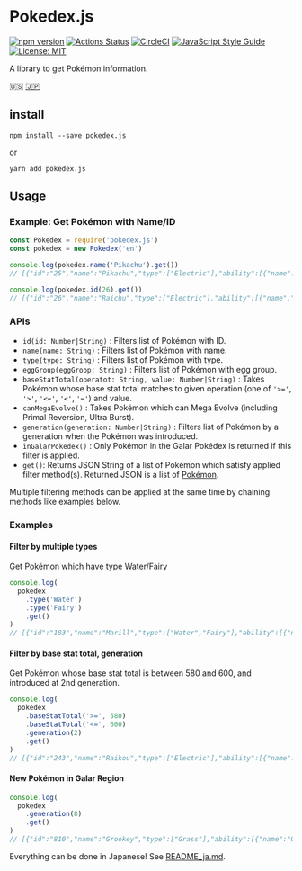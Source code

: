 # Pokedex.js

[![npm version](https://badge.fury.io/js/pokedex.js.svg)](https://badge.fury.io/js/pokedex.js)
[![Actions Status](https://github.com/ytakahashi/pokedex.js/workflows/Node%20CI/badge.svg)](https://github.com/ytakahashi/pokedex.js/actions)
[![CircleCI](https://circleci.com/gh/ytakahashi/pokedex.js.svg?style=shield&circle-token=7cf6f0c8b57b6a06542156647c3e2b9af3cae77e)](https://circleci.com/gh/ytakahashi/pokedex.js)
[![JavaScript Style Guide](https://img.shields.io/badge/code_style-standard-brightgreen.svg)](https://standardjs.com)
[![License: MIT](https://img.shields.io/badge/License-MIT-yellow.svg)](https://opensource.org/licenses/MIT)

A library to get Pokémon information.

:us: [:jp:](./README_ja.md)

## install

```shell
npm install --save pokedex.js
```

or

```shell
yarn add pokedex.js
```

## Usage

### Example: Get Pokémon with Name/ID

```node.js
const Pokedex = require('pokedex.js')
const pokedex = new Pokedex('en')

console.log(pokedex.name('Pikachu').get())
// [{"id":"25","name":"Pikachu","type":["Electric"],"ability":[{"name":"Static","hidden":false},{"name":"Lightning Rod","hidden":true}],"eggGroup":["Field","Fairy"],"baseStats":{"H":"35","A":"55","B":"40","C":"50","D":"50","S":"90"},"generation":1}]

console.log(pokedex.id(26).get())
// [{"id":"26","name":"Raichu","type":["Electric"],"ability":[{"name":"Static","hidden":false},{"name":"Lightning Rod","hidden":true}],"eggGroup":["Field","Fairy"],"baseStats":{"H":"60","A":"90","B":"55","C":"90","D":"80","S":"110"},"generation":1},{"id":"26","formName":"Alola Form","name":"Raichu","type":["Electric","Psychic"],"ability":[{"name":"Surge Surfer","hidden":false}],"eggGroup":["Field","Fairy"],"baseStats":{"H":"60","A":"85","B":"50","C":"95","D":"85","S":"110"},"generation":7}]

```

### APIs

- `id(id: Number|String)` : Filters list of Pokémon with ID.
- `name(name: String)` : Filters list of Pokémon with name.
- `type(type: String)` : Filters list of Pokémon with type.
- `eggGroup(eggGroop: String)` : Filters list of Pokémon with egg group.
- `baseStatTotal(operatot: String, value: Number|String)` : Takes Pokémon whose base stat total matches to given operation (one of `'>='`, `'>'`, `'<='`, `'<'`, `'='`) and value.
- `canMegaEvolve()` : Takes Pokémon which can Mega Evolve (including Primal Reversion, Ultra Burst).
- `generation(generation: Number|String)` : Filters list of Pokémon by a generation when the Pokémon was introduced.
- `inGalarPokedex()` : Only Pokémon in the Galar Pokédex is returned if this filter is applied.
- `get()`: Returns JSON String of a list of Pokémon which satisfy applied filter method(s). Returned JSON is a list of [Pokémon](./src/resources/schema.json).

Multiple filtering methods can be applied at the same time by chaining methods like examples below.  

### Examples

#### Filter by multiple types

Get Pokémon which have type Water/Fairy

```node.js
console.log(
  pokedex
    .type('Water')
    .type('Fairy')
    .get()
)
// [{"id":"183","name":"Marill","type":["Water","Fairy"],"ability":[{"name":"Thick Fat","hidden":false},{"name":"Huge Power","hidden":false},{"name":"Sap Sipper","hidden":true}],"eggGroup":["Water1","Fairy"],"baseStats":{"H":"70","A":"20","B":"50","C":"20","D":"50","S":"40"},"generation":2},{"id":"184","name":"Azumarill","type":["Water","Fairy"],"ability":[{"name":"Thick Fat","hidden":false},{"name":"Huge Power","hidden":false},{"name":"Sap Sipper","hidden":true}],"eggGroup":["Water1","Fairy"],"baseStats":{"H":"100","A":"50","B":"80","C":"60","D":"80","S":"50"},"generation":2},{"id":"730","name":"Primarina","type":["Water","Fairy"],"ability":[{"name":"Torrent","hidden":false},{"name":"Liquid Voice","hidden":true}],"eggGroup":["Water1","Field"],"baseStats":{"H":"80","A":"74","B":"74","C":"126","D":"116","S":"60"},"generation":7},{"id":"788","name":"Tapu Fini","type":["Water","Fairy"],"ability":[{"name":"Misty Surge","hidden":false},{"name":"Telepathy","hidden":true}],"eggGroup":["Undiscovered"],"baseStats":{"H":"70","A":"75","B":"115","C":"95","D":"130","S":"85"},"generation":7}]
```

#### Filter by base stat total, generation

Get Pokémon whose base stat total is between 580 and 600, and introduced at 2nd generation.

```node.js
console.log(
  pokedex
    .baseStatTotal('>=', 580)
    .baseStatTotal('<=', 600)
    .generation(2)
    .get()
)
// [{"id":"243","name":"Raikou","type":["Electric"],"ability":[{"name":"Pressure","hidden":false},{"name":"Inner Focus","hidden":true}],"eggGroup":["Undiscovered"],"baseStats":{"H":"90","A":"85","B":"75","C":"115","D":"100","S":"115"},"generation":2},{"id":"244","name":"Entei","type":["Fire"],"ability":[{"name":"Pressure","hidden":false},{"name":"Inner Focus","hidden":true}],"eggGroup":["Undiscovered"],"baseStats":{"H":"115","A":"115","B":"85","C":"90","D":"75","S":"100"},"generation":2},{"id":"245","name":"Suicine","type":["Water"],"ability":[{"name":"Pressure","hidden":false},{"name":"Inner Focus","hidden":true}],"eggGroup":["Undiscovered"],"baseStats":{"H":"100","A":"75","B":"115","C":"90","D":"115","S":"85"},"generation":2},{"id":"248","name":"Tyranitar","type":["Rock","Dark"],"ability":[{"name":"Sand Stream","hidden":false},{"name":"Unnerve","hidden":true}],"eggGroup":["Monster"],"baseStats":{"H":"100","A":"134","B":"110","C":"95","D":"100","S":"61"},"megaEvolution":[{"name":"Mega Tyranitar","type":["Rock","Dark"],"ability":[{"name":"Sand Stream","hidden":false}],"baseStats":{"H":"100","A":"164","B":"150","C":"95","D":"120","S":"71"}}],"generation":2},{"id":"251","name":"Celebi","type":["Psychic","Grass"],"ability":[{"name":"Natural Cure","hidden":false}],"eggGroup":["Undiscovered"],"baseStats":{"H":"100","A":"100","B":"100","C":"100","D":"100","S":"100"},"generation":2}]
```

#### New Pokémon in Galar Region

```node.js
console.log(
  pokedex
    .generation(8)
    .get()
)
// [{"id":"810","name":"Grookey","type":["Grass"],"ability":[{"name":"Overgrow","hidden":false},{"name":"Grassy Surge","hidden":true}],"eggGroup":["Field","Grass"],"baseStats":{"H":"50","A":"65","B":"50","C":"40","D":"40","S":"65"},"generation":8},{"id":"811","name":"Thwackey","type":["Grass"],"ability":[{"name":"Overgrow","hidden":false},{"name":"Grassy Surge","hidden":true}],"eggGroup":["Field","Grass"],"baseStats":{"H":"70","A":"85","B":"70","C":"55","D":"60","S":"80"},"generation":8},{"id":"812","name":"Rillaboom","type":["Grass"],"ability":[{"name":"Overgrow","hidden":false},{"name":"Grassy Surge","hidden":true}],"eggGroup":["Field","Grass"],"baseStats":{"H":"100","A":"125","B":"90","C":"60","D":"70","S":"85"},"generation":8},{"id":"813","name":"Scorbunny","type":["Fire"],"ability":[{"name":"Blaze","hidden":false},{"name":"Libero","hidden":true}],"eggGroup":["Field","Human-Like"],"baseStats":{"H":"50","A":"71","B":"40","C":"40","D":"40","S":"69"},"generation":8},{"id":"814","name":"Raboot","type":["Fire"],"ability":[{"name":"Blaze","hidden":false},{"name":"Libero","hidden":true}],"eggGroup":["Field","Human-Like"],"baseStats":{"H":"65","A":"86","B":"60","C":"55","D":"60","S":"94"},"generation":8},{"id":"815","name":"Cinderace","type":["Fire"],"ability":[{"name":"Blaze","hidden":false},{"name":"Libero","hidden":true}],"eggGroup":["Field","Human-Like"],"baseStats":{"H":"80","A":"116","B":"75","C":"65","D":"75","S":"119"},"generation":8},{"id":"816","name":"Sobble","type":["Water"],"ability":[{"name":"Torrent","hidden":false},{"name":"Sniper","hidden":true}],"eggGroup":["Water1","Field"],"baseStats":{"H":"50","A":"40","B":"40","C":"70","D":"40","S":"70"},"generation":8},{"id":"817","name":"Drizzile","type":["Water"],"ability":[{"name":"Torrent","hidden":false},{"name":"Sniper","hidden":true}],"eggGroup":["Water1","Field"],"baseStats":{"H":"65","A":"60","B":"55","C":"95","D":"55","S":"90"},"generation":8},{"id":"818","name":"Inteleon","type":["Water"],"ability":[{"name":"Torrent","hidden":false},{"name":"Sniper","hidden":true}],"eggGroup":["Water1","Field"],"baseStats":{"H":"70","A":"85","B":"65","C":"125","D":"65","S":"120"},"generation":8}, ... snip
```

Everything can be done in Japanese! See [README_ja.md](./README_ja.md).

